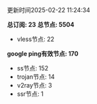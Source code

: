 更新时间2025-02-22 11:24:34

**总订阅: 23**
**总节点: 5504**
- vless节点: 22

**google ping有效节点: 170**
- ss节点: 152
- trojan节点: 14
- v2ray节点: 3
- ssr节点: 1
